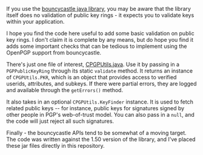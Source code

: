 If you use the [bouncycastle java
library](https://www.bouncycastle.org/java.html), you may be aware
that the library itself does no validation of public key rings - it
expects you to validate keys within your application.

I hope you find the code here useful to add some basic validation on
public key rings. I don't claim it is complete by any means, but do
hope you find it adds some important checks that can be tedious to
implement using the OpenPGP support from bouncycastle.

There's just one file of interest,
[CPGPUtils.java](src/com/kbsriram/openpgp/CPGPUtils.java). Use it by
passing in a `PGPPublicKeyRing` through its static `validate`
method. It returns an instance of `CPGPUtils.PKR`, which is an object
that provides access to verified userids, attributes, and subkeys. If
there were partial errors, they are logged and available through the
`getErrors()` method.

It also takes in an optional `CPGPUtils.KeyFinder` instance. It is
used to fetch related public keys -- for instance, public keys for
signatures signed by other people in PGP's web-of-trust model. You can
also pass in a `null`, and the code will just reject all such
signatures.

Finally - the bouncycastle APIs tend to be somewhat of a moving
target. The code was written against the 1.50 version of the library,
and I've placed these jar files directly in this repository.
